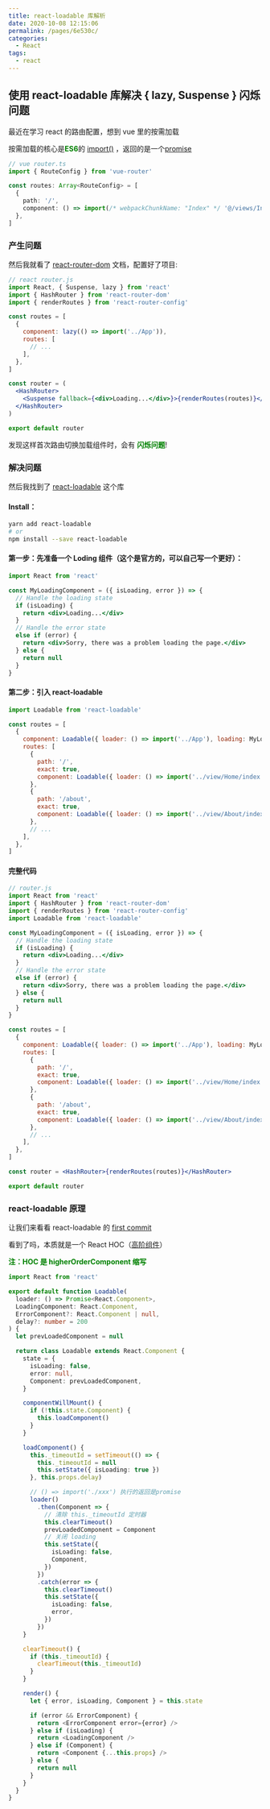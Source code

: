 ```yaml
---
title: react-loadable 库解析
date: 2020-10-08 12:15:06
permalink: /pages/6e530c/
categories:
  - React
tags:
  - react
---
```


## 使用 react-loadable 库解决 { lazy, Suspense } 闪烁问题

最近在学习 react 的路由配置，想到 vue 里的按需加载

按需加载的核心是<span style="color: green;font-weight: bold;">ES6</span>的 [import()](https://es6.ruanyifeng.com/#docs/module-loader) ，返回的是一个[promise](https://es6.ruanyifeng.com/#docs/promise)

```typescript
// vue router.ts
import { RouteConfig } from 'vue-router'

const routes: Array<RouteConfig> = [
  {
    path: '/',
    component: () => import(/* webpackChunkName: "Index" */ '@/views/Index'),
  },
]
```

<!-- more -->

### 产生问题

然后我就看了 [react-router-dom](https://reactrouter.com/web/guides/quick-start) 文档，配置好了项目:

```jsx
// react router.js
import React, { Suspense, lazy } from 'react'
import { HashRouter } from 'react-router-dom'
import { renderRoutes } from 'react-router-config'

const routes = [
  {
    component: lazy(() => import('../App')),
    routes: [
      // ...
    ],
  },
]

const router = (
  <HashRouter>
    <Suspense fallback={<div>Loading...</div>}>{renderRoutes(routes)}</Suspense>
  </HashRouter>
)

export default router
```

发现这样首次路由切换加载组件时，会有 <span style="color: green;font-weight: bold;">闪烁问题</span>!

### 解决问题

然后我找到了 [react-loadable](https://github.com/jamiebuilds/react-loadable) 这个库

#### Install：

```bash
yarn add react-loadable
# or
npm install --save react-loadable
```

#### 第一步：先准备一个 Loding 组件（这个是官方的，可以自己写一个更好）：

```jsx
import React from 'react'

const MyLoadingComponent = ({ isLoading, error }) => {
  // Handle the loading state
  if (isLoading) {
    return <div>Loading...</div>
  }
  // Handle the error state
  else if (error) {
    return <div>Sorry, there was a problem loading the page.</div>
  } else {
    return null
  }
}
```

#### 第二步：引入 react-loadable

```jsx
import Loadable from 'react-loadable'

const routes = [
  {
    component: Loadable({ loader: () => import('../App'), loading: MyLoadingComponent }),
    routes: [
      {
        path: '/',
        exact: true,
        component: Loadable({ loader: () => import('../view/Home/index'), loading: MyLoadingComponent }),
      },
      {
        path: '/about',
        exact: true,
        component: Loadable({ loader: () => import('../view/About/index'), loading: MyLoadingComponent }),
      },
      // ...
    ],
  },
]
```

#### 完整代码

```jsx
// router.js
import React from 'react'
import { HashRouter } from 'react-router-dom'
import { renderRoutes } from 'react-router-config'
import Loadable from 'react-loadable'

const MyLoadingComponent = ({ isLoading, error }) => {
  // Handle the loading state
  if (isLoading) {
    return <div>Loading...</div>
  }
  // Handle the error state
  else if (error) {
    return <div>Sorry, there was a problem loading the page.</div>
  } else {
    return null
  }
}

const routes = [
  {
    component: Loadable({ loader: () => import('../App'), loading: MyLoadingComponent }),
    routes: [
      {
        path: '/',
        exact: true,
        component: Loadable({ loader: () => import('../view/Home/index'), loading: MyLoadingComponent }),
      },
      {
        path: '/about',
        exact: true,
        component: Loadable({ loader: () => import('../view/About/index'), loading: MyLoadingComponent }),
      },
      // ...
    ],
  },
]

const router = <HashRouter>{renderRoutes(routes)}</HashRouter>

export default router
```

### react-loadable 原理

让我们来看看 react-loadable 的 [first commit](https://github.com/jamiebuilds/react-loadable/commit/7dc909e8693b313478a1d34ad504de98a587389e)

看到了吗，本质就是一个 React HOC（[高阶组件](https://zh-hans.reactjs.org/docs/higher-order-components.html)）

<span style="color: green;font-weight: bold;">注：HOC 是 higherOrderComponent 缩写</span>

```typescript
import React from 'react'

export default function Loadable(
  loader: () => Promise<React.Component>,
  LoadingComponent: React.Component,
  ErrorComponent?: React.Component | null,
  delay?: number = 200
) {
  let prevLoadedComponent = null

  return class Loadable extends React.Component {
    state = {
      isLoading: false,
      error: null,
      Component: prevLoadedComponent,
    }

    componentWillMount() {
      if (!this.state.Component) {
        this.loadComponent()
      }
    }

    loadComponent() {
      this._timeoutId = setTimeout(() => {
        this._timeoutId = null
        this.setState({ isLoading: true })
      }, this.props.delay)

      // () => import('./xxx') 执行的返回是promise
      loader()
        .then(Component => {
          // 清除 this._timeoutId 定时器
          this.clearTimeout()
          prevLoadedComponent = Component
          // 关闭 loading
          this.setState({
            isLoading: false,
            Component,
          })
        })
        .catch(error => {
          this.clearTimeout()
          this.setState({
            isLoading: false,
            error,
          })
        })
    }

    clearTimeout() {
      if (this._timeoutId) {
        clearTimeout(this._timeoutId)
      }
    }

    render() {
      let { error, isLoading, Component } = this.state

      if (error && ErrorComponent) {
        return <ErrorComponent error={error} />
      } else if (isLoading) {
        return <LoadingComponent />
      } else if (Component) {
        return <Component {...this.props} />
      } else {
        return null
      }
    }
  }
}
```
